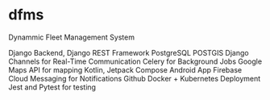 # dfms
Dynammic Fleet Management System

Django Backend, Django REST Framework
PostgreSQL POSTGIS
Django Channels for Real-Time Communication
Celery for Background Jobs
Google Maps API for mapping
Kotlin, Jetpack Compose Android App
Firebase Cloud Messaging for Notifications
Github
Docker + Kubernetes Deployment
Jest and Pytest for testing
